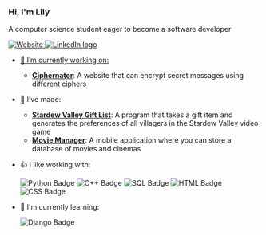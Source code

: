 ### Hi, I'm Lily 
A computer science student eager to become a software developer

<a href = "https://lilystraker.github.io/TheCoolerPortfolio/">![Website](https://img.shields.io/badge/Website-green?style=for-the-badge) <a href = "https://www.linkedin.com/in/lilystraker/">![LinkedIn logo](https://img.shields.io/badge/LinkedIn-blue?style=for-the-badge&logo=linkedin)
  

- 🔭 I’m currently working on:
  - <a href = "https://github.com/lilystraker/Ciphernator#readme"><b>Ciphernator</b></a>: A website that can encrypt secret messages using different ciphers
- 🌱 I’ve made:
  - <a href = "https://github.com/lilystraker/StardewValleyFood#readme"><b>Stardew Valley Gift List</b></a>: A program that takes a gift item and generates the preferences of all villagers in the Stardew Valley video game
  - <a href = "https://github.com/lilystraker/MovieBuddy#readme"><b>Movie Manager</b></a>: A mobile application where you can store a database of movies and cinemas
- 👍 I like working with:
  
  ![Python Badge](https://img.shields.io/badge/Python-yellow?style=for-the-badge&logo=python) ![C++ Badge](https://img.shields.io/badge/C%2B%2B-%2300599C?style=for-the-badge&logo=cplusplus)
  ![SQL Badge](https://img.shields.io/badge/SQL-%234479A1?style=for-the-badge&logo=mysql&logoColor=white)
  ![HTML Badge](https://img.shields.io/badge/HTML-orange?style=for-the-badge&logo=html5&logoColor=white) ![CSS Badge](https://img.shields.io/badge/css-blue?style=for-the-badge&logo=css3&logoColor=white)
- 📖 I'm currently learning:
  
  ![Django Badge](https://img.shields.io/badge/Django-%23092E20?style=for-the-badge&logo=django&color=%23092E20)

